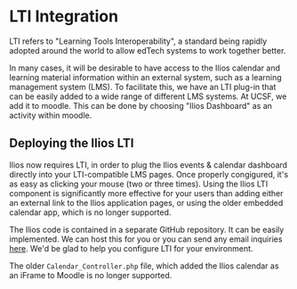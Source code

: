 # LTI Integration

LTI refers to "Learning Tools Interoperability", a standard being rapidly adopted around the world to allow edTech systems to work together better.

In many cases, it will be desirable to have access to the Ilios calendar and learning material information within an external system, such as a learning management system (LMS). To facilitate this, we have an LTI plug-in that can be easily added to a wide range of different LMS systems. At UCSF, we add it to moodle. This can be done by choosing "Ilios Dashboard" as an activity within moodle.

## Deploying the Ilios LTI

Ilios now requires LTI, in order to plug the Ilios events & calendar dashboard directly into your LTI-compatible LMS pages. Once properly congigured, it's as easy as clicking your mouse (two or three times). Using the Ilios LTI component is significantly more effective for your users than adding either an external link to the Ilios application pages, or using the older embedded calendar app, which is no longer supported.

The Ilios code is contained in a separate GitHub repository. It can be easily implemented. We can host this for you or you can send any email inquiries [here](mailto:support@iliosproject.org). We'd be glad to help you configure LTI for your environment.

The older `Calendar_Controller.php` file, which added the Ilios calendar as an iFrame to Moodle is no longer supported.
